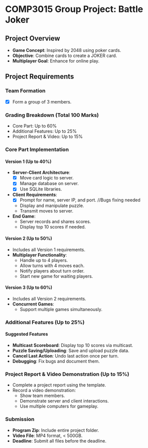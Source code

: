 # COMP3015 Group Project: Battle Joker

## Project Overview
- **Game Concept**: Inspired by 2048 using poker cards.
- **Objective**: Combine cards to create a JOKER card.
- **Multiplayer Goal**: Enhance for online play.

## Project Requirements

### Team Formation
- [x] Form a group of 3 members.

### Grading Breakdown (Total 100 Marks)
- Core Part: Up to 60%
- Additional Features: Up to 25%
- Project Report & Video: Up to 15%

### Core Part Implementation

#### Version 1 (Up to 40%)
- **Server-Client Architecture**:
  - [x] Move card logic to server.
  - [x] Manage database on server.
  - [x] Use SQLite libraries.
- **Client Requirements**:
  - [x] Prompt for name, server IP, and port. //Bugs fixing needed
  - Display and manipulate puzzle.
  - Transmit moves to server.
- **End Game**:
  - Server records and shares scores.
  - Display top 10 scores if needed.

#### Version 2 (Up to 50%)
- Includes all Version 1 requirements.
- **Multiplayer Functionality**:
  - Handle up to 4 players.
  - Allow turns with 4 moves each.
  - Notify players about turn order.
  - Start new game for waiting players.

#### Version 3 (Up to 60%)
- Includes all Version 2 requirements.
- **Concurrent Games**:
  - Support multiple games simultaneously.

### Additional Features (Up to 25%)

#### Suggested Features
- **Multicast Scoreboard**: Display top 10 scores via multicast.
- **Puzzle Saving/Uploading**: Save and upload puzzle data.
- **Cancel Last Action**: Undo last action once per turn.
- **Debugging**: Fix bugs and document them.

### Project Report & Video Demonstration (Up to 15%)
- Complete a project report using the template.
- Record a video demonstration:
  - Show team members.
  - Demonstrate server and client interactions.
  - Use multiple computers for gameplay.

### Submission
- **Program Zip**: Include entire project folder.
- **Video File**: MP4 format, < 500GB.
- **Deadline**: Submit all files before the deadline.

